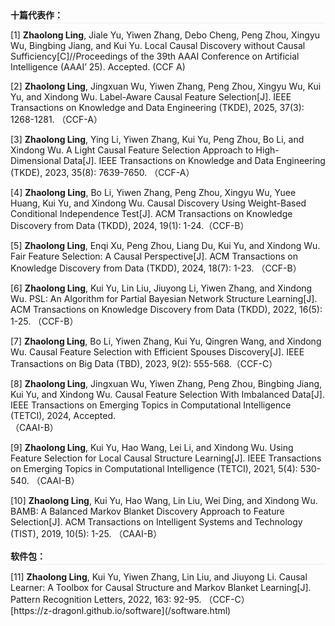 <h4 style="margin: 0.75em 0; padding: 2px 0; border-bottom: 1px solid #eee;line-height: 1.5">十篇代表作：</h4>
[1] <strong>Zhaolong Ling</strong>, Jiale Yu, Yiwen Zhang, Debo Cheng, Peng Zhou, Xingyu Wu, Bingbing Jiang, and Kui Yu. Local Causal Discovery without Causal Sufficiency[C]//Proceedings of the 39th AAAI Conference on Artificial Intelligence (AAAI’ 25). Accepted. (CCF A)

[2] <strong>Zhaolong Ling</strong>, Jingxuan Wu, Yiwen Zhang, Peng Zhou, Xingyu Wu, Kui Yu, and Xindong Wu. Label-Aware Causal Feature Selection[J]. IEEE Transactions on Knowledge and Data Engineering (TKDE), 2025, 37(3): 1268-1281. （CCF-A）

[3] <strong>Zhaolong Ling</strong>, Ying Li, Yiwen Zhang, Kui Yu, Peng Zhou, Bo Li, and Xindong Wu. A Light Causal Feature Selection Approach to High-Dimensional Data[J]. IEEE Transactions on Knowledge and Data Engineering (TKDE), 2023, 35(8): 7639-7650. （CCF-A）

[4] <strong>Zhaolong Ling</strong>, Bo Li, Yiwen Zhang, Peng Zhou, Xingyu Wu, Yuee Huang, Kui Yu, and Xindong Wu. Causal Discovery Using Weight-Based Conditional Independence Test[J]. ACM Transactions on Knowledge Discovery from Data (TKDD), 2024, 19(1): 1-24.（CCF-B）

[5] <strong>Zhaolong Ling</strong>, Enqi Xu, Peng Zhou, Liang Du, Kui Yu, and Xindong Wu. Fair Feature Selection: A Causal Perspective[J]. ACM Transactions on Knowledge Discovery from Data (TKDD), 2024, 18(7): 1-23. （CCF-B）

[6] <strong>Zhaolong Ling</strong>, Kui Yu, Lin Liu, Jiuyong Li, Yiwen Zhang, and Xindong Wu. PSL: An Algorithm for Partial Bayesian Network Structure Learning[J]. ACM Transactions on Knowledge Discovery from Data (TKDD), 2022, 16(5): 1-25. （CCF-B）

[7] <strong>Zhaolong Ling</strong>, Bo Li, Yiwen Zhang, Kui Yu, Qingren Wang, and Xindong Wu. Causal Feature Selection with Efficient Spouses Discovery[J]. IEEE Transactions on Big Data (TBD), 2023, 9(2): 555-568.（CCF-C）

[8] <strong>Zhaolong Ling</strong>, Jingxuan Wu, Yiwen Zhang, Peng Zhou, Bingbing Jiang, Kui Yu, and Xindong Wu. Causal Feature Selection With Imbalanced Data[J]. IEEE Transactions on Emerging Topics in Computational Intelligence (TETCI), 2024, Accepted.<br>（CAAI-B）

[9] <strong>Zhaolong Ling</strong>, Kui Yu, Hao Wang, Lei Li, and Xindong Wu. Using Feature Selection for Local Causal Structure Learning[J]. IEEE Transactions on Emerging Topics in Computational Intelligence (TETCI), 2021, 5(4): 530-540. （CAAI-B）

[10] <strong>Zhaolong Ling</strong>, Kui Yu, Hao Wang, Lin Liu, Wei Ding, and Xindong Wu. BAMB: A Balanced Markov Blanket Discovery Approach to Feature Selection[J]. ACM Transactions on Intelligent Systems and Technology (TIST), 2019, 10(5): 1-25. （CAAI-B）

<h4 style="margin: 0.75em 0; padding: 2px 0; border-bottom: 1px solid #eee;line-height: 1.5">软件包：</h4>
[11] <strong>Zhaolong Ling</strong>, Kui Yu, Yiwen Zhang, Lin Liu, and Jiuyong Li. Causal Learner: A Toolbox for Causal Structure and Markov Blanket Learning[J]. Pattern Recognition Letters, 2022, 163: 92-95. （CCF-C）
<br>[https://z-dragonl.github.io/software](/software.html)
